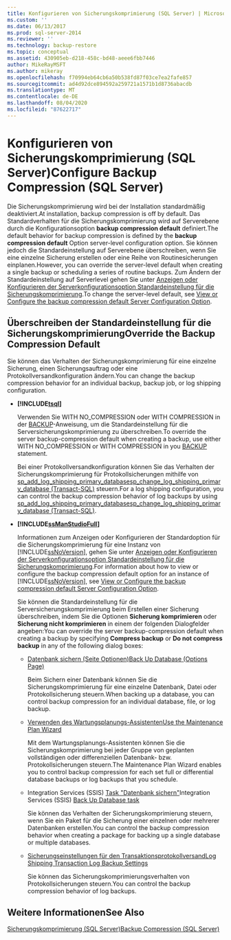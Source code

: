 ```yaml
---
title: Konfigurieren von Sicherungskomprimierung (SQL Server) | Microsoft-Dokumentation
ms.custom: ''
ms.date: 06/13/2017
ms.prod: sql-server-2014
ms.reviewer: ''
ms.technology: backup-restore
ms.topic: conceptual
ms.assetid: 430905eb-d218-458c-bd48-aeee6fbb7446
author: MikeRayMSFT
ms.author: mikeray
ms.openlocfilehash: f70994eb64cb6a50b538fd87f03ce7ea2fafe857
ms.sourcegitcommit: ad4d92dce894592a259721a1571b1d8736abacdb
ms.translationtype: MT
ms.contentlocale: de-DE
ms.lasthandoff: 08/04/2020
ms.locfileid: "87622717"
---
```

# <a name="configure-backup-compression-sql-server"></a><span data-ttu-id="02d64-102">Konfigurieren von Sicherungskomprimierung (SQL Server)</span><span class="sxs-lookup"><span data-stu-id="02d64-102">Configure Backup Compression (SQL Server)</span></span>
  <span data-ttu-id="02d64-103">Die Sicherungskomprimierung wird bei der Installation standardmäßig deaktiviert.</span><span class="sxs-lookup"><span data-stu-id="02d64-103">At installation, backup compression is off by default.</span></span> <span data-ttu-id="02d64-104">Das Standardverhalten für die Sicherungskomprimierung wird auf Serverebene durch die Konfigurationsoption **backup compression default** definiert.</span><span class="sxs-lookup"><span data-stu-id="02d64-104">The default behavior for backup compression is defined by the **backup compression default** Option server-level configuration option.</span></span> <span data-ttu-id="02d64-105">Sie können jedoch die Standardeinstellung auf Serverebene überschreiben, wenn Sie eine einzelne Sicherung erstellen oder eine Reihe von Routinesicherungen einplanen.</span><span class="sxs-lookup"><span data-stu-id="02d64-105">However, you can override the server-level default when creating a single backup or scheduling a series of routine backups.</span></span> <span data-ttu-id="02d64-106">Zum Ändern der Standardeinstellung auf Serverlevel gehen Sie unter [Anzeigen oder Konfigurieren der Serverkonfigurationsoption Standardeinstellung für die Sicherungskomprimierung](../../database-engine/configure-windows/view-or-configure-the-backup-compression-default-server-configuration-option.md).</span><span class="sxs-lookup"><span data-stu-id="02d64-106">To change the server-level default, see [View or Configure the backup compression default Server Configuration Option](../../database-engine/configure-windows/view-or-configure-the-backup-compression-default-server-configuration-option.md).</span></span>  
  
## <a name="override-the-backup-compression-default"></a><span data-ttu-id="02d64-107">Überschreiben der Standardeinstellung für die Sicherungskomprimierung</span><span class="sxs-lookup"><span data-stu-id="02d64-107">Override the Backup Compression Default</span></span>  
 <span data-ttu-id="02d64-108">Sie können das Verhalten der Sicherungskomprimierung für eine einzelne Sicherung, einen Sicherungsauftrag oder eine Protokollversandkonfiguration ändern.</span><span class="sxs-lookup"><span data-stu-id="02d64-108">You can change the backup compression behavior for an individual backup, backup job, or log shipping configuration.</span></span>  
  
-   **[!INCLUDE[tsql](../../includes/tsql-md.md)]**  
  
     <span data-ttu-id="02d64-109">Verwenden Sie WITH NO_COMPRESSION oder WITH COMPRESSION in der [BACKUP](/sql/t-sql/statements/backup-transact-sql)-Anweisung, um die Standardeinstellung für die Serversicherungskomprimierung zu überschreiben.</span><span class="sxs-lookup"><span data-stu-id="02d64-109">To override the server backup-compression default when creating a backup, use either WITH NO_COMPRESSION or WITH COMPRESSION in you [BACKUP](/sql/t-sql/statements/backup-transact-sql) statement.</span></span>  
  
     <span data-ttu-id="02d64-110">Bei einer Protokollversandkonfiguration können Sie das Verhalten der Sicherungskomprimierung für Protokollsicherungen mithilfe von [sp_add_log_shipping_primary_database](/sql/relational-databases/system-stored-procedures/sp-add-log-shipping-primary-database-transact-sql)[sp_change_log_shipping_primary_database &#40;Transact-SQL&#41;](/sql/relational-databases/system-stored-procedures/sp-change-log-shipping-primary-database-transact-sql) steuern.</span><span class="sxs-lookup"><span data-stu-id="02d64-110">For a log shipping configuration, you can control the backup compression behavior of log backups by using [sp_add_log_shipping_primary_database](/sql/relational-databases/system-stored-procedures/sp-add-log-shipping-primary-database-transact-sql)[sp_change_log_shipping_primary_database &#40;Transact-SQL&#41;](/sql/relational-databases/system-stored-procedures/sp-change-log-shipping-primary-database-transact-sql).</span></span>  
  
-   **[!INCLUDE[ssManStudioFull](../../includes/ssmanstudiofull-md.md)]**  
  
     <span data-ttu-id="02d64-111">Informationen zum Anzeigen oder Konfigurieren der Standardoption für die Sicherungskomprimierung für eine Instanz von [!INCLUDE[ssNoVersion](../../includes/ssnoversion-md.md)], gehen Sie unter [Anzeigen oder Konfigurieren der Serverkonfigurationsoption Standardeinstellung für die Sicherungskomprimierung](../../database-engine/configure-windows/view-or-configure-the-backup-compression-default-server-configuration-option.md).</span><span class="sxs-lookup"><span data-stu-id="02d64-111">For information about how to view or configure the backup compression default option for an instance of [!INCLUDE[ssNoVersion](../../includes/ssnoversion-md.md)], see [View or Configure the backup compression default Server Configuration Option](../../database-engine/configure-windows/view-or-configure-the-backup-compression-default-server-configuration-option.md).</span></span>  
  
     <span data-ttu-id="02d64-112">Sie können die Standardeinstellung für die Serversicherungskomprimierung beim Erstellen einer Sicherung überschreiben, indem Sie die Optionen **Sicherung komprimieren** oder **Sicherung nicht komprimieren** in einem der folgenden Dialogfelder angeben:</span><span class="sxs-lookup"><span data-stu-id="02d64-112">You can override the server backup-compression default when creating a backup by specifying **Compress backup** or **Do not compress backup** in any of the following dialog boxes:</span></span>  
  
    -   [<span data-ttu-id="02d64-113">Datenbank sichern (Seite Optionen)</span><span class="sxs-lookup"><span data-stu-id="02d64-113">Back Up Database (Options Page)</span></span>](back-up-database-backup-options-page.md)  
  
         <span data-ttu-id="02d64-114">Beim Sichern einer Datenbank können Sie die Sicherungskomprimierung für eine einzelne Datenbank, Datei oder Protokollsicherung steuern.</span><span class="sxs-lookup"><span data-stu-id="02d64-114">When backing up a database, you can control backup compression for an individual database, file, or log backup.</span></span>  
  
    -   [<span data-ttu-id="02d64-115">Verwenden des Wartungsplanungs-Assistenten</span><span class="sxs-lookup"><span data-stu-id="02d64-115">Use the Maintenance Plan Wizard</span></span>](../maintenance-plans/use-the-maintenance-plan-wizard.md)  
  
         <span data-ttu-id="02d64-116">Mit dem Wartungsplanungs-Assistenten können Sie die Sicherungskomprimierung bei jeder Gruppe von geplanten vollständigen oder differenziellen Datenbank- bzw. Protokollsicherungen steuern.</span><span class="sxs-lookup"><span data-stu-id="02d64-116">The Maintenance Plan Wizard enables you to control backup compression for each set full or differential database backups or log backups that you schedule.</span></span>  
  
    -   <span data-ttu-id="02d64-117">Integration Services (SSIS) [Task "Datenbank sichern"](../../integration-services/control-flow/back-up-database-task.md)</span><span class="sxs-lookup"><span data-stu-id="02d64-117">Integration Services (SSIS) [Back Up Database task](../../integration-services/control-flow/back-up-database-task.md)</span></span>  
  
         <span data-ttu-id="02d64-118">Sie können das Verhalten der Sicherungskomprimierung steuern, wenn Sie ein Paket für die Sicherung einer einzelnen oder mehrerer Datenbanken erstellen.</span><span class="sxs-lookup"><span data-stu-id="02d64-118">You can control the backup compression behavior when creating a package for backing up a single database or multiple databases.</span></span>  
  
    -   [<span data-ttu-id="02d64-119">Sicherungseinstellungen für den Transaktionsprotokollversand</span><span class="sxs-lookup"><span data-stu-id="02d64-119">Log Shipping Transaction Log Backup Settings</span></span>](../databases/log-shipping-transaction-log-backup-settings.md)  
  
         <span data-ttu-id="02d64-120">Sie können das Sicherungskomprimierungsverhalten von Protokollsicherungen steuern.</span><span class="sxs-lookup"><span data-stu-id="02d64-120">You can control the backup compression behavior of log backups.</span></span>  
  
  
## <a name="see-also"></a><span data-ttu-id="02d64-121">Weitere Informationen</span><span class="sxs-lookup"><span data-stu-id="02d64-121">See Also</span></span>  
 [<span data-ttu-id="02d64-122">Sicherungskomprimierung &#40;SQL Server&#41;</span><span class="sxs-lookup"><span data-stu-id="02d64-122">Backup Compression &#40;SQL Server&#41;</span></span>](backup-compression-sql-server.md)  
  
  
